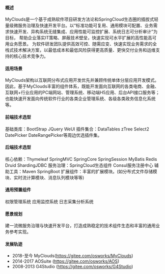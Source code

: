 #### 概述
MyClouds是一个基于成熟软件项目研发方法论和SpringCloud生态圈的插拔式轻量级微服务治理及快速开发平台。以“标准功能可复用、通用模块可配置、业务需求快速开发、异构系统无缝集成、应用性能可监控扩展、系统日志可分析审计”为目标， 帮助企业落实IT策略、屏蔽技术壁垒，快速实现可水平扩展的高性能高可用业务愿景。 为软件研发团队提供高效可控、随需应变、快速实现业务需求的全栈式技术解决方案，以最低成本和最低风险获得更高质量、更快交付业务和运维支持的核心技术竞争力。

#### 适用场景
MyClouds架构以互联网分布式应用开发优先并兼顾传统单体分层应用开发模式。因此，基于MyClouds丰富的组件体系，既能开发面向互联网的各类电商、金融、互联网+行业应用的PC端网站、管理系统、移动端H5应用、后台API接口服务等；也能快速开发面向传统软件行业的各类企业管理系统、各级各类政务信息化系统等。

#### 前端技术选型
基础类库：BootStrap JQuery WeUI
插件集合：DataTables zTree Select2 DatePicker DateRangePicker等周边优选插件集。

#### 后端技术选型
核心依赖：Thymeleaf SpringMVC SpringCore SpringSession MyBatis Redis Druid ShardingJDBC
服务治理：SpringCloud生态组件 Consul服务注册中心
辅助工具：Maven SpringBoot
扩展组件：丰富的扩展模块。(如分布式文件存储模块、实时流计算模块、消息队列模块等等)

#### 通用预置组件
权限管理系统
应用监控系统
日志采集分析系统

#### 愿景规划
建一流微服务治理与快速开发平台，打造成熟稳定的技术组件生态和丰富的通用业务参考实现。

#### 发展轨迹
- 2018-至今 MyClouds(https://gitee.com/osworks/MyClouds)
- 2014-2017 AOSuite (https://gitee.com/osworks/AOS)
- 2008-2013 G4Studio (https://gitee.com/osworks/G4Studio)

